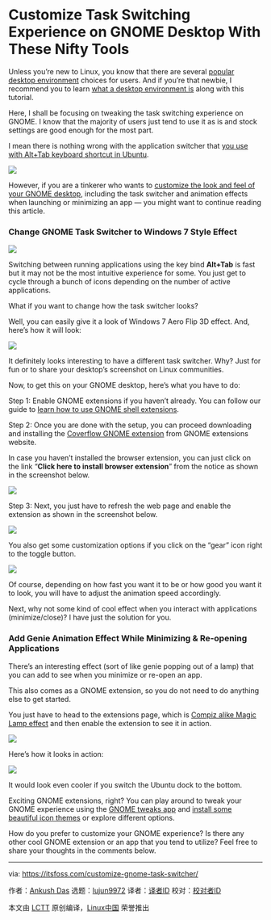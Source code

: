 [#]: collector: (lujun9972)
[#]: translator: ( )
[#]: reviewer: ( )
[#]: publisher: ( )
[#]: url: ( )
[#]: subject: (Customize Task Switching Experience on GNOME Desktop With These Nifty Tools)
[#]: via: (https://itsfoss.com/customize-gnome-task-switcher/)
[#]: author: (Ankush Das https://itsfoss.com/author/ankush/)

Customize Task Switching Experience on GNOME Desktop With These Nifty Tools
======

Unless you’re new to Linux, you know that there are several [popular desktop environment][1] choices for users. And if you’re that newbie, I recommend you to learn [what a desktop environment is][2] along with this tutorial.

Here, I shall be focusing on tweaking the task switching experience on GNOME. I know that the majority of users just tend to use it as is and stock settings are good enough for the most part.

I mean there is nothing wrong with the application switcher that [you use with Alt+Tab keyboard shortcut in Ubuntu][3].

![][4]

However, if you are a tinkerer who wants to [customize the look and feel of your GNOME desktop][5], including the task switcher and animation effects when launching or minimizing an app — you might want to continue reading this article.

### Change GNOME Task Switcher to Windows 7 Style Effect

![][6]

Switching between running applications using the key bind **Alt+Tab** is fast but it may not be the most intuitive experience for some. You just get to cycle through a bunch of icons depending on the number of active applications.

What if you want to change how the task switcher looks?

Well, you can easily give it a look of Windows 7 Aero Flip 3D effect. And, here’s how it will look:

![][7]

It definitely looks interesting to have a different task switcher. Why? Just for fun or to share your desktop’s screenshot on Linux communities.

Now, to get this on your GNOME desktop, here’s what you have to do:

Step 1: Enable GNOME extensions if you haven’t already. You can follow our guide to [learn how to use GNOME shell extensions][8].

Step 2: Once you are done with the setup, you can proceed downloading and installing the [Coverflow GNOME extension][9] from GNOME extensions website.

In case you haven’t installed the browser extension, you can just click on the link “**Click here to install browser extension**” from the notice as shown in the screenshot below.

![][10]

Step 3: Next, you just have to refresh the web page and enable the extension as shown in the screenshot below.

![][11]

You also get some customization options if you click on the “gear” icon right to the toggle button.

![][12]

Of course, depending on how fast you want it to be or how good you want it to look, you will have to adjust the animation speed accordingly.

Next, why not some kind of cool effect when you interact with applications (minimize/close)? I have just the solution for you.

### Add Genie Animation Effect While Minimizing &amp; Re-opening Applications

There’s an interesting effect (sort of like genie popping out of a lamp) that you can add to see when you minimize or re-open an app.

This also comes as a GNOME extension, so you do not need to do anything else to get started.

You just have to head to the extensions page, which is [Compiz alike Magic Lamp effect][13] and then enable the extension to see it in action.

![][14]

Here’s how it looks in action:

![][15]

It would look even cooler if you switch the Ubuntu dock to the bottom.

Exciting GNOME extensions, right? You can play around to tweak your GNOME experience using the [GNOME tweaks app][16] and [install some beautiful icon themes][17] or explore different options.

How do you prefer to customize your GNOME experience? Is there any other cool GNOME extension or an app that you tend to utilize? Feel free to share your thoughts in the comments below.

--------------------------------------------------------------------------------

via: https://itsfoss.com/customize-gnome-task-switcher/

作者：[Ankush Das][a]
选题：[lujun9972][b]
译者：[译者ID](https://github.com/译者ID)
校对：[校对者ID](https://github.com/校对者ID)

本文由 [LCTT](https://github.com/LCTT/TranslateProject) 原创编译，[Linux中国](https://linux.cn/) 荣誉推出

[a]: https://itsfoss.com/author/ankush/
[b]: https://github.com/lujun9972
[1]: https://itsfoss.com/best-linux-desktop-environments/
[2]: https://itsfoss.com/what-is-desktop-environment/
[3]: https://itsfoss.com/ubuntu-shortcuts/
[4]: https://i1.wp.com/itsfoss.com/wp-content/uploads/2017/10/gnome-app-switcher.jpeg?resize=800%2C255&ssl=1
[5]: https://itsfoss.com/gnome-tricks-ubuntu/
[6]: https://i0.wp.com/itsfoss.com/wp-content/uploads/2020/11/ubuntu-coverflow-screenshot.jpg?resize=800%2C387&ssl=1
[7]: https://i2.wp.com/itsfoss.com/wp-content/uploads/2020/11/coverflow-task-switcher.jpg?resize=800%2C392&ssl=1
[8]: https://itsfoss.com/gnome-shell-extensions/
[9]: https://extensions.gnome.org/extension/97/coverflow-alt-tab/
[10]: https://i0.wp.com/itsfoss.com/wp-content/uploads/2020/11/gnome-shell-extension-browser.jpg?resize=800%2C401&ssl=1
[11]: https://i0.wp.com/itsfoss.com/wp-content/uploads/2020/11/coverflow-enable.jpg?resize=800%2C303&ssl=1
[12]: https://i1.wp.com/itsfoss.com/wp-content/uploads/2020/11/coverflow-settings.png?resize=800%2C481&ssl=1
[13]: https://extensions.gnome.org/extension/3740/compiz-alike-magic-lamp-effect/
[14]: https://i2.wp.com/itsfoss.com/wp-content/uploads/2020/11/magic-lamp-extension.jpg?resize=800%2C355&ssl=1
[15]: https://i0.wp.com/itsfoss.com/wp-content/uploads/2020/11/magic-lamp-effect-800x380.gif?resize=800%2C380&ssl=1
[16]: https://itsfoss.com/gnome-tweak-tool/
[17]: https://itsfoss.com/best-icon-themes-ubuntu-16-04/
